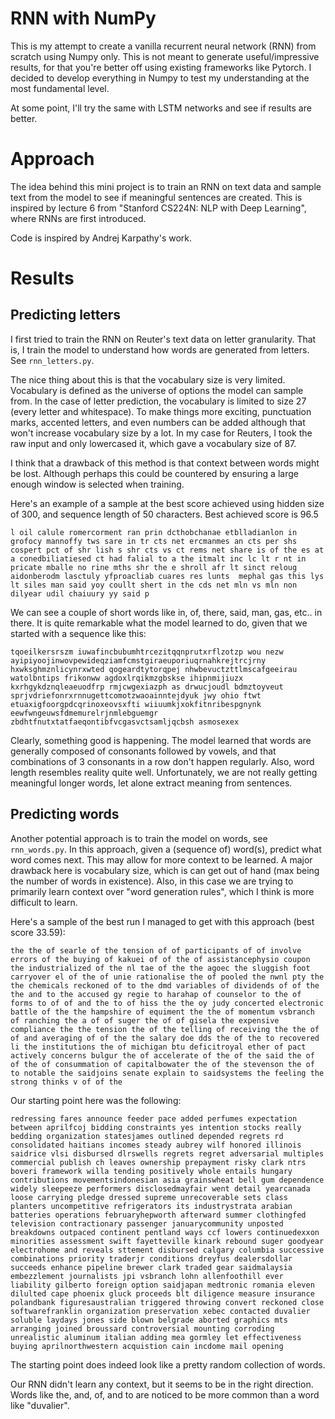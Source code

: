 # RNN with NumPy

This is my attempt to create a vanilla recurrent neural network (RNN) from scratch using Numpy only. This is not meant to generate useful/impressive results, for that you're better off using existing frameworks like Pytorch. I decided to develop everything in Numpy to test my understanding at the most fundamental level.

At some point, I'll try the same with LSTM networks and see if results are better.

# Approach

The idea behind this mini project is to train an RNN on text data and sample text from the model to see if meaningful sentences are created. This is inspired by lecture 6 from "Stanford CS224N: NLP with Deep Learning", where RNNs are first introduced. 

Code is inspired by Andrej Karpathy's work.

# Results

## Predicting letters

I first tried to train the RNN on Reuter's text data on letter granularity. That is, I train the model to understand how words are generated from letters. See `rnn_letters.py`.

The nice thing about this is that the vocabulary size is very limited. Vocabulary is defined as the universe of options the model can sample from. In the case of letter prediction, the vocabulary is limited to size 27 (every letter and whitespace). To make things more exciting, punctuation marks, accented letters, and even numbers can be added although that won't increase vocabulary size by a lot. In my case for Reuters, I took the raw input and only lowercased it, which gave a vocabulary size of 87.

I think that a drawback of this method is that context between words might be lost. Although perhaps this could be countered by ensuring a large enough window is selected when training. 


Here's an example of a sample at the best score achieved using hidden size of 300, and sequence length of 50 characters. Best achieved score is 96.5 

` l oil calule romercorment ran prin dcthobchanae etblladianlon in grofocy mannoffy tws sare in tr cts net ercmanmes an cts per shs cospert pct of shr lish s shr cts vs ct rems net share is of the es at a conedbiliatiesed ct had falial to a the itmalt inc lc lt r nt in pricate mballe no rine mths shr the e shroll afr lt sinct reloug aidonberodm lasctuly yfproacliab cuares res lunts  mephal gas this lys lt siles man said yoy coullt shert in the cds net mln vs mln non dilyear udil chaiuury yy said p 
`

We can see a couple of short words like in, of, there, said, man, gas, etc.. in there.
It is quite remarkable what the model learned to do, given that we started with a sequence like this:

` tqoeilkersrszm iuwafincbubumhtrcezitqqnprutxrflzotzp wou nezw ayipiyoojinwovpewideqziamfcmstgiraeuporiuqrnahkrejtrcjrny hxwksghmznlicynrxwted qogeardtytorqpej nhwbevuctzttlmscafgeeirau watolbntips frikonww agdoxlrqikmzgbskse ihipnmijiuzx kxrhgykdznqleaeuodfrp rmjcwgexiazph as drwucjoudl bdmztoyveut sprjvdriefonrxrnnugettcomotzwaoainntejdyuk jwy ohio ftwt  etuaxigfoorgpdcqrinoxeovsxfti wiiuumkjxokfitnribespgnynk eewfwngeuwsfdmemurelrjnmlebguemgr zbdhtfnutxtatfaeqontibfvcgasvctsamljqcbsh asmosexex 
`

Clearly, something good is happening. The model learned that words are generally composed of consonants followed by vowels, and that combinations of 3 consonants in a row don't happen regularly. Also, word length resembles reality quite well.
Unfortunately, we are not really getting meaningful longer words, let alone extract meaning from sentences. 

## Predicting words

Another potential approach is to train the model on words, see `rnn_words.py`. In this approach, given a (sequence of) word(s), predict what word comes next. This may allow for more context to be learned. A major drawback here is vocabulary size, which is can get out of hand (max being the number of words in existence).
Also, in this case we are trying to primarily learn context over "word generation rules", which I think is more difficult to learn.


Here's a sample of the best run I managed to get with this approach (best score 33.59):

` the the of searle of the tension of of participants of of involve errors of the buying of kakuei of of the of assistancephysio coupon the industrialized of the nl tae of the the agoec the sluggish foot carryover el of the of unie rationalise the of pooled the nwnl pty the the chemicals reckoned of to the dmd variables of dividends of of the the and to the accused gy regie to harahap of counselor to the of forms to of of and the to of hiss the the oy judy concerted electronic battle of the the hampshire of equiment the the of momentum vsbranch of ranching the a of of suger the of of gisela the expensive compliance the the tension the of the telling of receiving the the of of and averaging of of the the salary doe dds the of the to recovered li the institutions the of michigan btu deficitroyal ether of pact actively concerns bulgur the of accelerate of the of the said the of of the of consummation of capitalbowater the of the stevenson the of to notable the saidjoins senate explain to saidsystems the feeling the strong thinks v of of the 
`

Our starting point here was the following:

` redressing fares announce feeder pace added perfumes expectation between aprilfcoj bidding constraints yes intention stocks really bedding organization statesjames outlined depended regrets rd consolidated haitians incomes steady aubrey wilf honored illinois saidrice vlsi disbursed dlrswells regrets regret adversarial multiples commercial publish ch leaves ownership prepayment risky clark ntrs boveri framework willa tending positively whole entails hungary contributions movementsindonesian asia grainswheat bell gum dependence widely sleepeeze performers disclosedmayfair went detail yearcanada loose carrying pledge dressed supreme unrecoverable sets class planters uncompetitive refrigerators its industrystrata arabian batteries operations februaryhepworth afterward summer clothingfed television contractionary passenger januarycommunity unposted breakdowns outpaced continent pentland ways ccf lowers continuedexxon minorities assessment swift fayetteville kinark rebound suger goodyear electrohome and reveals sttement disbursed calgary columbia successive combinations priority traderjr conditions dreyfus dealersdollar succeeds enhance pipeline brewer clark traded gear saidmalaysia embezzlement journalists jpi vsbranch lohn allenfoothill ever liability gilberto foreign option saidjapan medtronic romania eleven dilulted cape phoenix gluck proceeds blt diligence measure insurance polandbank figuresaustralian triggered throwing convert reckoned close softwarefranklin organization preservation xebec contacted duvalier soluble laydays jones side blown belgrade aborted graphics mts arranging joined broussard controversial mounting corroding unrealistic aluminum italian adding mea gormley let effectiveness buying aprilnorthwestern acquistion cain incdome mail opening 
`

The starting point does indeed look like a pretty random collection of words.

Our RNN didn't learn any context, but it seems to be in the right direction. Words like the, and, of, and to are noticed to be more common than a word like "duvalier".
